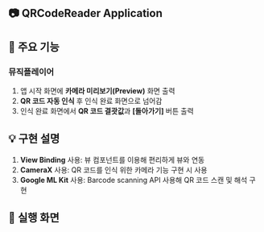 ## 📷 QRCodeReader Application
## 📌 주요 기능
### 뮤직플레이어
1. 앱 시작 화면에 **카메라 미리보기(Preview)** 화면 출력
2. **QR 코드 자동 인식** 후 인식 완료 화면으로 넘어감
3. 인식 완료 화면에서 **QR 코드 결괏값**과 **[돌아가기]** 버튼 출력
## 💡 구현 설명
1. **View Binding** 사용: 뷰 컴포넌트를 이용해 편리하게 뷰와 연동
2. **CameraX** 사용: QR 코드를 인식 위한 카메라 기능 구현 시 사용
3. **Google ML Kit** 사용: Barcode scanning API 사용해 QR 코드 스캔 및 해석 구현
## 📱 실행 화면 
